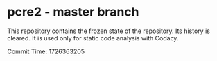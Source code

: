 # pcre2 - master branch

This repository contains the frozen state of the repository.
Its history is cleared. It is used only for static code
analysis with Codacy.

Commit Time: 1726363205